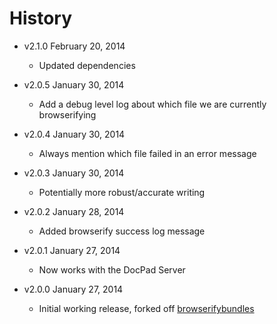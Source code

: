 # History

- v2.1.0 February 20, 2014
	- Updated dependencies

- v2.0.5 January 30, 2014
	- Add a debug level log about which file we are currently browserifying

- v2.0.4 January 30, 2014
	- Always mention which file failed in an error message

- v2.0.3 January 30, 2014
	- Potentially more robust/accurate writing

- v2.0.2 January 28, 2014
	- Added browserify success log message

- v2.0.1 January 27, 2014
	- Now works with the DocPad Server

- v2.0.0 January 27, 2014
	- Initial working release, forked off [browserifybundles](http://docpad.org/p/browserifybundles)
